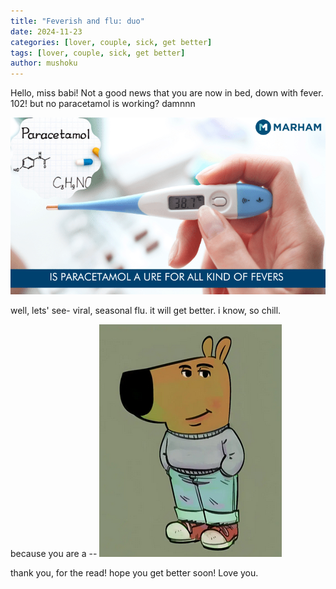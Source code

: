 ```yaml
---
title: "Feverish and flu: duo"
date: 2024-11-23
categories: [lover, couple, sick, get better]
tags: [lover, couple, sick, get better]
author: mushoku
---
```

Hello, miss babi!
Not a good news that you are now in bed, down with fever. 102! but no paracetamol is working? damnnn

![para](/assets/image/posts/2024-11-23-duo/Paracetamol.png)


well, lets' see- viral, seasonal flu. it will get better. i know, so chill.


because you are a --
![duo](/assets/image/posts/2024-11-23-duo/chill.png)


thank you, for the read! hope you get better soon!
Love you.